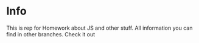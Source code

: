 # Info

This is rep for Homework about JS and other stuff. All information you can find in other branches. Check it out
